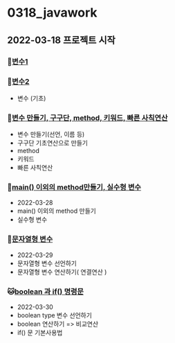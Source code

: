 # 0318_javawork
## 2022-03-18 프로젝트 시작

### :tiger:[변수1](https://github.com/minuk0506/javawork/tree/master/Java_10_Varriable)
### :tiger:[변수2](https://github.com/minuk0506/javawork/tree/master/Java_10_Varriable_02)
* 변수 (기초)


### :rabbit:[변수 만들기, 구구단, method, 키워드, 빠른 사칙연산](https://github.com/minuk0506/javawork/tree/master/Java_10_Varriable_03)
* 변수 만들기(선언, 이름 등)
* 구구단 기초연산으로 만들기
* method
* 키워드
* 빠른 사칙연산

### :dog:[main() 이외의 method만들기, 실수형 변수](https://github.com/minuk0506/javawork/tree/master/Java_10_Varriable_04)
* 2022-03-28
* main() 이외의 method 만들기
* 실수형 변수

### :hamster:[문자열형 변수](https://github.com/minuk0506/javawork/tree/master/Java_10_Varriable_05)
* 2022-03-29
* 문자열형 변수 선언하기
* 문자열형 변수 연산하기( 연결연산 )

### :cat:[boolean 과 if() 명령문](https://github.com/minuk0506/javawork/tree/master/Java_10_Varriable_06)
* 2022-03-30
* boolean type 변수 선언하기
* boolean 연산하기 => 비교연산
* if() 문 기본사용법